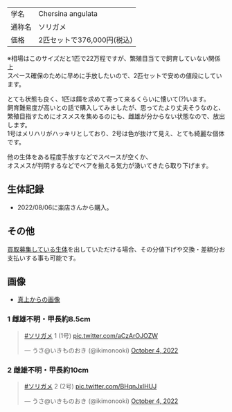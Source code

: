 |||
|:-|:-|
| 学名 | Chersina angulata |
| 通称名 | ソリガメ |
| 価格 | 2匹セットで376,000円(税込) |

※相場はこのサイズだと1匹で22万程ですが、繁殖目当てで飼育していない関係上  
 スペース確保のために早めに手放したいので、2匹セットで安めの値段にしています。  

とても状態も良く、1匹は餌を求めて寄って来るくらいに懐いて(?)います。  
飼育難易度が高いとの話で購入してみましたが、思ってたより丈夫そうなのと、  
繁殖目指すためにオスメスを集めるのにも、雌雄が分からない状態なので、放出します。  
1号はメリハリがハッキリとしており、2号は色が抜けて見え、とても綺麗な個体です。  

他の生体をある程度手放すなどでスペースが空くか、  
オスメスが判明するなどでペアを揃える気力が湧いてきたら取り下げます。  

## 生体記録

* 2022/08/06に楽店さんから購入。

## その他

[買取募集している生体](/shopping/purchase-price-list)を出していただける場合、その分値下げや交換・差額分お支払いする事も可能です。

## 画像

* [真上からの画像]({{site.baseurl}}/assets/img/shopping/creatures/chersina-angulata/0/overhead_12.jpeg)

### 1 雌雄不明・甲長約8.5cm

<blockquote class="twitter-tweet"><p lang="ja" dir="ltr"><a href="https://twitter.com/hashtag/%E3%82%BD%E3%83%AA%E3%82%AC%E3%83%A1?src=hash&amp;ref_src=twsrc%5Etfw">#ソリガメ</a> 1 (1号) <a href="https://t.co/aCzArOJOZW">pic.twitter.com/aCzArOJOZW</a></p>&mdash; うさ@いきものおき (@ikimonooki) <a href="https://twitter.com/ikimonooki/status/1577417604138143746?ref_src=twsrc%5Etfw">October 4, 2022</a></blockquote> <script async src="https://platform.twitter.com/widgets.js" charset="utf-8"></script>

### 2 雌雄不明・甲長約10cm

<blockquote class="twitter-tweet"><p lang="ja" dir="ltr"><a href="https://twitter.com/hashtag/%E3%82%BD%E3%83%AA%E3%82%AC%E3%83%A1?src=hash&amp;ref_src=twsrc%5Etfw">#ソリガメ</a> 2 (2号) <a href="https://t.co/BHqnJxlHUJ">pic.twitter.com/BHqnJxlHUJ</a></p>&mdash; うさ@いきものおき (@ikimonooki) <a href="https://twitter.com/ikimonooki/status/1577419325103034368?ref_src=twsrc%5Etfw">October 4, 2022</a></blockquote> <script async src="https://platform.twitter.com/widgets.js" charset="utf-8"></script>
